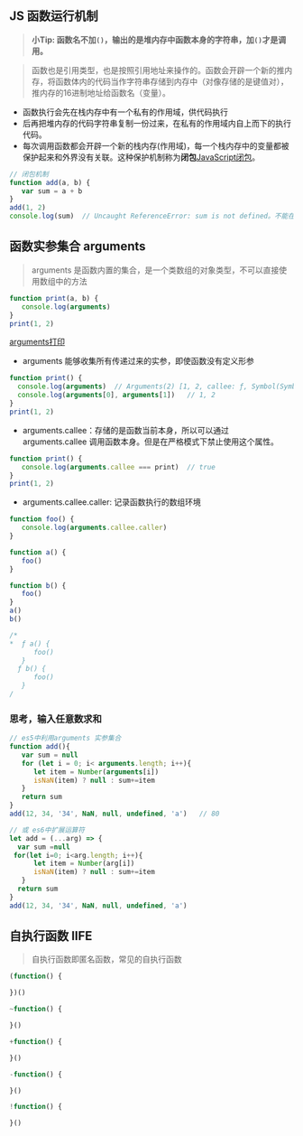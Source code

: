 ## JS 函数运行机制
>__小Tip: 函数名不加`()`，输出的是堆内存中函数本身的字符串，加`()`才是调用。__
 
> 函数也是引用类型，也是按照引用地址来操作的。函数会开辟一个新的推内存，将函数体内的代码当作字符串存储到内存中（对像存储的是键值对），推内存的16进制地址给函数名（变量）。
   - 函数执行会先在栈内存中有一个私有的作用域，供代码执行
   - 后再把堆内存的代码字符串复制一份过来，在私有的作用域内自上而下的执行代码。
   - 每次调用函数都会开辟一个新的栈内存(作用域)，每一个栈内存中的变量都被保护起来和外界没有关联。这种保护机制称为**闭包**[JavaScript闭包](https://www.ruanyifeng.com/blog/2009/08/learning_javascript_closures.html)。
``` js
// 闭包机制
function add(a, b) {
   var sum = a + b
}
add(1, 2)
console.log(sum)  // Uncaught ReferenceError: sum is not defined。不能在函数外部获取函数是由变量
```

## 函数实参集合 arguments
> arguments 是函数内置的集合，是一个类数组的对象类型，不可以直接使用数组中的方法
``` js
function print(a, b) {
   console.log(arguments)
}
print(1, 2)
```
[arguments打印](img/argumentsPrint.jpg)
* arguments 能够收集所有传递过来的实参，即使函数没有定义形参
 ``` js
function print() {
   console.log(arguments)  // Arguments(2) [1, 2, callee: ƒ, Symbol(Symbol.iterator): ƒ]
   console.log(arguments[0], arguments[1])   // 1, 2
}
print(1, 2)
```
* arguments.callee：存储的是函数当前本身，所以可以通过 arguments.callee 调用函数本身。但是在严格模式下禁止使用这个属性。
``` js
function print() {
   console.log(arguments.callee === print)  // true
}
print(1, 2)
 ```
 * arguments.callee.caller: 记录函数执行的数组环境
``` js
function foo() {
   console.log(arguments.callee.caller)
}

function a() {
   foo()
}

function b() {
   foo()
}
a()
b()

/*
*  ƒ a() {
      foo()
   }
  ƒ b() {
      foo()
   }
/
```

 ### 思考，输入任意数求和
 ``` js
 // es5中利用arguments 实参集合
 function add(){
    var sum = null
    for (let i = 0; i< arguments.length; i++){
       let item = Number(arguments[i])
       isNaN(item) ? null : sum+=item
    }
    return sum
 }
 add(12, 34, '34', NaN, null, undefined, 'a')   // 80

 // 或 es6中扩展运算符
let add = (...arg) => {
   var sum =null
  for(let i=0; i<arg.length; i++){
       let item = Number(arg[i])
       isNaN(item) ? null : sum+=item
    }
   return sum
}
add(12, 34, '34', NaN, null, undefined, 'a')
 ```
 ## 自执行函数 IIFE
 > 自执行函数即匿名函数，常见的自执行函数
 ``` js
 (function() {

 })()

 ~function() {

 }()

 +function() {

 }()

-function() {

 }()

!function() {

 }()
 ```